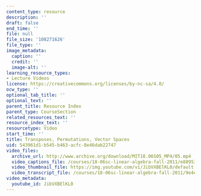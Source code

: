 ```yaml
---
content_type: resource
description: ''
draft: false
end_time: ''
file: null
file_size: '108271626'
file_type: ''
image_metadata:
  caption: ''
  credit: ''
  image-alt: ''
learning_resource_types:
- Lecture Videos
license: https://creativecommons.org/licenses/by-nc-sa/4.0/
ocw_type: ''
optional_tab_title: ''
optional_text: ''
parent_title: Resource Index
parent_type: CourseSection
related_resources_text: ''
resource_index_text: ''
resourcetype: Video
start_time: ''
title: Transposes, Permutations, Vector Spaces
uid: 543961d1-b545-b463-acfc-8e46dab22747
video_files:
  archive_url: http://www.archive.org/download/MIT18.06S05_MP4/05.mp4
  video_captions_file: /courses/18-06sc-linear-algebra-fall-2011/e889536c6f0c51d49f8b3106a0f6cf70_JibVXBElKL0.vtt
  video_thumbnail_file: https://img.youtube.com/vi/JibVXBElKL0/default.jpg
  video_transcript_file: /courses/18-06sc-linear-algebra-fall-2011/9e4e931d2e5fcfb814ec2409cea35177_JibVXBElKL0.pdf
video_metadata:
  youtube_id: JibVXBElKL0
---
```

